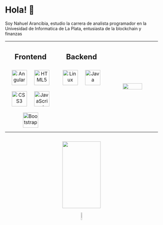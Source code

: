 # Hola! 👋
<p>
Soy Nahuel Arancibia, estudio la carrera de analista programador en la Univesidad de Informatica de La Plata, entusiasta de la blockchain y finanzas

</p>


<!-- Contendedor Skills-->
<table align="center"><tr><td valign="top" width="33%">
<h2 align="center" >Frontend </h2> 
<div align="center">  
  <img style="margin: 10px" src="https://profilinator.rishav.dev/skills-assets/angularjs-original.svg" alt="Angular" height="50" />  
  <img style="margin: 10px" src="https://profilinator.rishav.dev/skills-assets/html5-original-wordmark.svg" alt="HTML5" height="50" />  
  <img style="margin: 10px" src="https://profilinator.rishav.dev/skills-assets/css3-original-wordmark.svg" alt="CSS3" height="50" />  
  <img style="margin: 10px" src="https://profilinator.rishav.dev/skills-assets/javascript-original.svg" alt="JavaScript" height="50" />  
  <img style="margin: 10px" src="https://profilinator.rishav.dev/skills-assets/bootstrap-plain.svg" alt="Bootstrap" height="50" />
 
</div>
</td><td valign="top" width="33%">
  
  
<h2 align="center" >Backend </h2> 
<div align="center">  
<!--   <img style="margin: 10px" src="https://profilinator.rishav.dev/skills-assets/nodejs-original-wordmark.svg" alt="Node.js" height="50" />    -->
  <img style="margin: 10px" src="https://profilinator.rishav.dev/skills-assets/linux-original.svg" alt="Linux" height="50" />  
  <img style="margin: 10px" src="https://profilinator.rishav.dev/skills-assets/java-original-wordmark.svg" alt="Java" height="50" />  
</div>

</td><td  width="33%">
  
 
<div align="center">  
  
  <!--ContGif -->
  <a href="https://github.com/ElManivela">
    <img src="https://media2.giphy.com/media/vWMpo7MjsliO2WI3ur/giphy.gif" autoplay width="65%" height="42%" />
  </a>

</div>


</td></tr></table>


 <h2 align="center" > </h2>
 <!-- Contact-->

<!-- <h2 align="center" >Connect with me </h2> 
<div align="center">
  <a href="https://twitter.com/NahuelArn" target="_blank">
  <img src=https://img.shields.io/badge/twitter-%2300acee.svg?&style=for-the-badge&logo=twitter&logoColor=white alt=twitter style="margin-bottom: 5px;" />
  </a>
  <a href="https://linkedin.com/in/sarasara21dasd1as" target="_blank">
  <img src=https://img.shields.io/badge/linkedin-%231E77B5.svg?&style=for-the-badge&logo=linkedin&logoColor=white alt=linkedin style="margin-bottom: 5px;" />
  </a>  
</div>  -->

 <!--ComponentGraficos -->

<!-- <br> -->
<div align="center"
  <p>
    <img width="50%" height= "220px" src="https://github-readme-stats.vercel.app/api/top-langs/?username=NahuelArn&langs_count=10&theme=tokyonight&layout=compact"/>  
  </p>
</div> 
<!-- <div 
  align="center"><img src="https://github-readme-stats.vercel.app/api?username=nahuelArn&show_icons=true&count_private=true&hide_border=true" align="center" />
</div>   -->

<!-- <br> -->

 <!--ComponentAnimation Card -->
<p align="center">
  <img src= "https://media0.giphy.com/media/CBuiG6DUCrZwXaAr5S/giphy.webp?cid=dda24d507bd759b983eb79d8a5e67cdb2b12d838bfb9dc3f&rid=giphy.webp&ct=s" autoplay width="8%" height= "8%"/>
<!--   <img src= "https://media4.giphy.com/media/8N6KVgh56bz74pxlQa/giphy.webp?cid=dda24d503e732c4639fca9ec5a1938972a3db4c9b88cb850&rid=giphy.webp&ct=g" autoplay width="12%" height= "12%" autoplay loop /> -->

 <!--ComponentLed Line-->
  <img src="https://media1.giphy.com/media/mYPi9dLobwN9LDuEtj/200w.webp?cid=dda24d5081e522144ff036caffac1c801f390987387e98e7&rid=200w.webp&ct=g" width="100%" height="3px"/>

</p>
 <!--Cont -->
<!-- ![](https://komarev.com/ghpvc/?username=nahuelArn) -->

